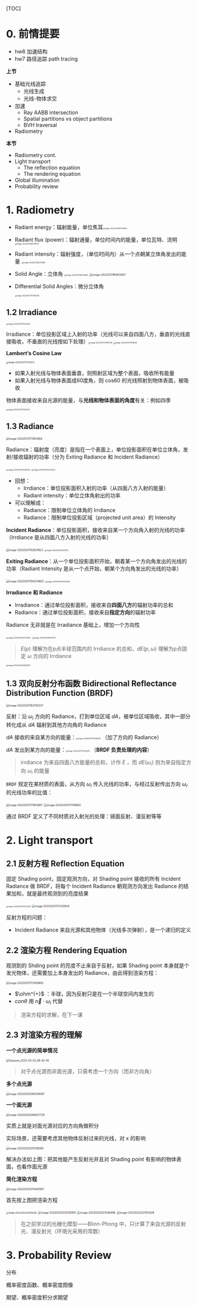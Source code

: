[TOC]



# 0. 前情提要

+ hw6 加速结构
+ hw7 路径追踪 path tracing



**上节**

+ 基础光线追踪
  + 光线生成
  + 光线-物体求交
+ 加速
  + Ray AABB intersection 
  + Spatial partitions vs object partitions 
  + BVH traversal
+ Radiometry

**本节**

+ Radiometry cont.
+ Light transport 
  + The reflection equation 
  + The rendering equation 
+ Global illumination 
+ Probability review





# 1. Radiometry

+ Radiant energy：辐射能量，单位焦耳<img src="https://www.qiniu.cregskin.com/202201311657090.png" alt="image-20220131165700060" style="zoom: 33%;" />

+ Radiant flux (power)：辐射通量，单位时间内的能量，单位瓦特、流明<img src="https://www.qiniu.cregskin.com/202201311657751.png" alt="image-20220131165709730" style="zoom: 33%;" />

+ Radiant intensity：辐射强度，（单位时间内）从一个点朝某立体角发出的能量 <img src="https://www.qiniu.cregskin.com/202201311657909.png" alt="image-20220131165716882" style="zoom: 33%;" />

+ Solid Angle：立体角 <img src="https://www.qiniu.cregskin.com/202201311657950.png" alt="image-20220131165726915" style="zoom: 33%;" /> <img src="https://www.qiniu.cregskin.com/202201311658437.png" alt="image-20220131165813407" style="zoom:50%;" />

+ Differential Solid Angles：微分立体角

  <img src="https://www.qiniu.cregskin.com/202201311700187.png" alt="image-20220127175746309" style="zoom: 33%;" />



## 1.2 Irradiance

<img src="https://www.qiniu.cregskin.com/202201311705282.png" alt="image-20220131170543256" style="zoom:33%;" />

Irradiance：单位投影区域上入射的功率（光线可以来自四面八方，垂直的光线直接吸收，不垂直的光线按如下处理）<img src="https://www.qiniu.cregskin.com/202201311719834.png" alt="image-20220131171905798" style="zoom:33%;" /> <img src="https://www.qiniu.cregskin.com/202201311719283.png" alt="image-20220131171918256" style="zoom:33%;" />



**Lambert’s Cosine Law**

<img src="https://www.qiniu.cregskin.com/202201311713707.png" alt="image-20220131171317673" style="zoom: 40%;" />

+ 如果入射光线与物体表面垂直，则照射区域为整个表面，吸收所有能量
+ 如果入射光线与物体表面成60度角，则 cos60 的光线照射到物体表面，被吸收

物体表面接收来自光源的能量，与**光线和物体表面的角度**有关：例如四季

<img src="https://www.qiniu.cregskin.com/202201311714280.png" alt="image-20220131171431250" style="zoom:33%;" />





## 1.3 Radiance

<img src="https://www.qiniu.cregskin.com/202201311719602.png" alt="image-20220131171953564" style="zoom:50%;" />

Radiance：辐射度（亮度）是指在一个表面上，单位投影面积在单位立体角，发射/接收辐射的功率（分为 Exiting Radiance 和 Incident Radiance）

<img src="https://www.qiniu.cregskin.com/202201311720428.png" alt="image-20220131172020391" style="zoom: 33%;" /> <img src="https://www.qiniu.cregskin.com/202201311720259.png" alt="image-20220131172031232" style="zoom: 33%;" />

+ 回想：
  + Irrdiance：单位投影面积入射的功率（从四面八方入射的能量）
  + Radiant intensity：单位立体角射出的功率
+ 可以理解成：
  + Radiance：限制单位立体角的 Irrdiance
  + Radiance：限制单位投影区域（projected unit area）的 Intensity



**Incident Radiance**：单位投影面积，接收来自某一个方向角入射的光线的功率（Irrdiance 是从四面八方入射的光线的功率）

<img src="https://www.qiniu.cregskin.com/202202011028652.png" alt="image-20220201102821622" style="zoom:50%;" />

<img src="https://www.qiniu.cregskin.com/202202011028139.png" alt="image-20220201102832115" style="zoom: 33%;" />

**Exiting Radiance**：从一个单位投影面积开始，朝着某一个方向角发出的光线的功率（Radiant Intensity 是从一个点开始，朝某个方向角发出的光线的功率）

<img src="https://www.qiniu.cregskin.com/202202011042645.png" alt="image-20220201104233603" style="zoom:50%;" />

<img src="https://www.qiniu.cregskin.com/202202011042997.png" alt="image-20220201104243956" style="zoom:33%;" />



**Irradiance 和 Radiance**

+ Irradiance：通过单位投影面积，接收来自**四面八方**的辐射功率的总和
+ Radiance：通过单位投影面积，接收来自**指定方向**的辐射功率

Radiance 无非就是在 Irradiance 基础上，增加一个方向性

<img src="https://www.qiniu.cregskin.com/202202011627081.png" alt="image-20220201162732053" style="zoom: 33%;" />

<img src="https://www.qiniu.cregskin.com/202202011627176.png" alt="image-20220201162747151" style="zoom:33%;" />

> $E(p)$ 理解为在p点半球范围内的 Irrdiance 的总和，$dE(p, \omega)$ 理解为p点固定 $\omega$ 方向的 Irrdiance

<img src="https://www.qiniu.cregskin.com/202202011628722.png" alt="image-20220201162801697" style="zoom: 33%;" />



## 1.3 双向反射分布函数 Bidirectional Reflectance Distribution Function (BRDF)

<img src="https://www.qiniu.cregskin.com/202202011637367.png" alt="image-20220201163750337" style="zoom:50%;" />

反射：沿 $\omega_{i}$ 方向的 Radiance，打到单位区域 $dA$，被单位区域吸收，其中一部分转化成从 $dA$ 辐射到其他方向角的 Radiance

$dA$ 接收的来自某方向的能量：<img src="https://www.qiniu.cregskin.com/202202011700067.png" alt="image-20220201170046035" style="zoom:33%;" /> （加了方向的 Radiance）

$dA$ 发出到某方向的能量：<img src="https://www.qiniu.cregskin.com/202202011710245.png" alt="image-20220201171034214" style="zoom:33%;" /> （**BRDF 负责处理的内容**）

> irrdiance 为来自四面八方能量的总和，计作 $E$ ，而 $dE(\omega_{i})$ 则为来自指定方向 $\omega_{i}$ 的能量

`BRDF` 规定在某材质的表面，从方向 $\omega_{i}$ 传入光线的功率，与经过反射传出方向 $\omega_{r}$ 的光线功率的比值：

<img src="https://www.qiniu.cregskin.com/202202011716991.png" alt="image-20220201171653957" style="zoom:50%;" />

<img src="https://www.qiniu.cregskin.com/202202011717928.png" alt="image-20220201171708900" style="zoom:50%;" />

通过 BRDF 定义了不同材质对入射光的处理：镜面反射、漫反射等等





# 2. Light transport

## 2.1 反射方程 Reflection Equation

固定 Shading point，固定观测方向，对 Shading point 接收的所有 Incident Radiance 做 BRDF，将每个 Incident Radiance 朝观测方向发出 Radiance 的结果加和，就是最终观测到的亮度结果

<img src="https://www.qiniu.cregskin.com/202202011722388.png" alt="image-20220201172253329" style="zoom: 33%;" />

<img src="https://www.qiniu.cregskin.com/202202011727965.png" alt="image-20220201172720934" style="zoom: 50%;" />



反射方程的问题：

+ Incident Radiance 来自光源和其他物体（光线多次弹射），是一个递归的定义



## 2.2 渲染方程 Rendering Equation

观测到的 Shding point 的亮度不止来自于反射，如果 Shading point 本身就是个发光物体，还需要加上本身发出的 Radiance，由此得到渲染方程：

<img src="https://www.qiniu.cregskin.com/202202011734721.png" alt="image-20220201173456683" style="zoom:50%;" />

+ $\ohm^{+}$ ：半球，因为反射只是在一个半球空间内发生的
+ $con\theta$ 用 $\vec{n} \cdot \omega_i$ 代替

> 渲染方程的求解，在下一课



## 2.3 对渲染方程的理解

**一个点光源的简单情况**

<img src="https://www.qiniu.cregskin.com/202202020943553.png" alt="Snipaste_2022-02-02_09-42-45" style="zoom:50%;" />

> 对于点光源而非面光源，只需考虑一个方向（而非方向角）



**多个点光源**

<img src="https://www.qiniu.cregskin.com/202202020943623.png" alt="image-20220202094339587" style="zoom:50%;" />



**一个面光源**

<img src="https://www.qiniu.cregskin.com/202202020948759.png" alt="image-20220202094827729" style="zoom:50%;" />

实质上就是对面光源对应的方向角做积分



实际场景，还需要考虑其他物体反射过来的光线，对 x 的影响

<img src="https://www.qiniu.cregskin.com/202202032153114.png" alt="image-20220203215316083" style="zoom:50%;" />

解决办法如上图：把其他能产生反射光并且对 Shading point 有影响的物体表面，也看作面光源



**简化渲染方程**

<img src="https://www.qiniu.cregskin.com/202202032154976.png" alt="image-20220203215445947" style="zoom:50%;" />

首先按上图把渲染方程

<img src="https://www.qiniu.cregskin.com/202202032200312.png" alt="image-20220203220056282" style="zoom:40%;" />

<img src="https://www.qiniu.cregskin.com/202202032210943.png" alt="image-20220203221030910" style="zoom:50%;" />



<img src="https://www.qiniu.cregskin.com/202202032210542.png" alt="image-20220203221048496" style="zoom:50%;" />

<img src="https://www.qiniu.cregskin.com/202202032211296.png" alt="image-20220203221103248" style="zoom:50%;" />

> 在之前学过的光栅化模型——Blinn-Phong 中，只计算了来自光源的反射光、漫反射光（环境光采用的常数）



# 3. Probability Review

分布

概率密度函数、概率密度图像

期望、概率密度积分求期望





































